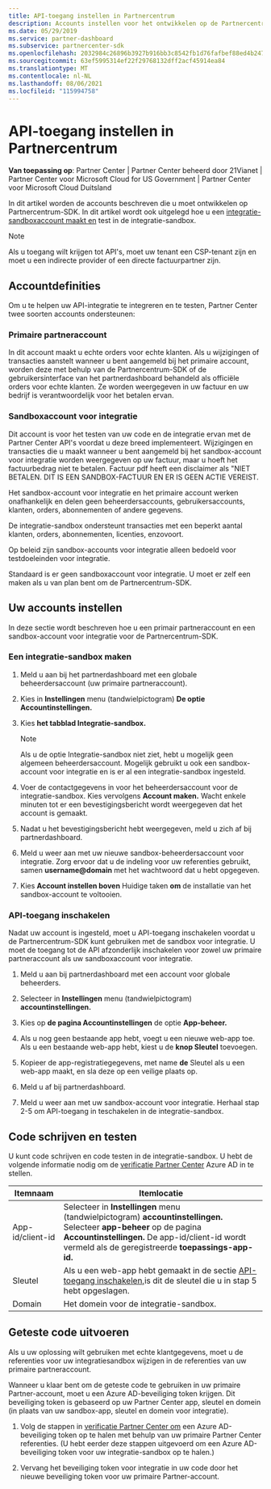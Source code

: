 ```yaml
---
title: API-toegang instellen in Partnercentrum
description: Accounts instellen voor het ontwikkelen op de Partnercentrum-SDK en testen in de integratie-sandbox.
ms.date: 05/29/2019
ms.service: partner-dashboard
ms.subservice: partnercenter-sdk
ms.openlocfilehash: 2032984c26896b3927b916bb3c8542fb1d76fafbef88ed4b24795987616bbddf
ms.sourcegitcommit: 63ef5995314ef22f29768132dff2acf45914ea84
ms.translationtype: MT
ms.contentlocale: nl-NL
ms.lasthandoff: 08/06/2021
ms.locfileid: "115994758"
---
```

# <a name="set-up-api-access-in-partner-center"></a>API-toegang instellen in Partnercentrum

**Van toepassing op**: Partner Center | Partner Center beheerd door 21Vianet | Partner Center voor Microsoft Cloud for US Government | Partner Center voor Microsoft Cloud Duitsland

In dit artikel worden de accounts beschreven die u moet ontwikkelen op Partnercentrum-SDK. In dit artikel wordt ook uitgelegd hoe u een [integratie-sandboxaccount maakt en](#integration-sandbox-account) test in de integratie-sandbox.

>[!NOTE]
>Als u toegang wilt krijgen tot API's, moet uw tenant een CSP-tenant zijn en moet u een indirecte provider of een directe factuurpartner zijn.

## <a name="account-definitions"></a>Accountdefinities

Om u te helpen uw API-integratie te integreren en te testen, Partner Center twee soorten accounts ondersteunen:

### <a name="primary-partner-account"></a>Primaire partneraccount

In dit account maakt u echte orders voor echte klanten. Als u wijzigingen of transacties aanstelt wanneer u bent aangemeld bij het primaire account, worden deze met behulp van de Partnercentrum-SDK of de gebruikersinterface van het partnerdashboard behandeld als officiële orders voor echte klanten. Ze worden weergegeven in uw factuur en uw bedrijf is verantwoordelijk voor het betalen ervan.

### <a name="integration-sandbox-account"></a>Sandboxaccount voor integratie

Dit account is voor het testen van uw code en de integratie ervan met de Partner Center API's voordat u deze breed implementeert. Wijzigingen en transacties die u maakt wanneer u bent aangemeld bij het sandbox-account voor integratie worden weergegeven op uw factuur, maar u hoeft het factuurbedrag niet te betalen. Factuur pdf heeft een disclaimer als "NIET BETALEN. DIT IS EEN SANDBOX-FACTUUR EN ER IS GEEN ACTIE VEREIST.

Het sandbox-account voor integratie en het primaire account werken onafhankelijk en delen geen beheerdersaccounts, gebruikersaccounts, klanten, orders, abonnementen of andere gegevens.

De integratie-sandbox ondersteunt transacties met een beperkt aantal klanten, orders, abonnementen, licenties, enzovoort.

Op beleid zijn sandbox-accounts voor integratie alleen bedoeld voor testdoeleinden voor integratie.

Standaard is er geen sandboxaccount voor integratie. U moet er zelf een maken als u van plan bent om de Partnercentrum-SDK.

## <a name="set-up-your-accounts"></a>Uw accounts instellen

In deze sectie wordt beschreven hoe u een primair partneraccount en een sandbox-account voor integratie voor de Partnercentrum-SDK.

### <a name="create-an-integration-sandbox"></a>Een integratie-sandbox maken

1. Meld u aan bij het partnerdashboard met een globale beheerdersaccount (uw primaire partneraccount).

2. Kies in **Instellingen** menu (tandwielpictogram) **De optie Accountinstellingen.**

3. Kies **het tabblad Integratie-sandbox.**

    >[!NOTE]
    >Als u de optie Integratie-sandbox niet ziet, hebt u mogelijk geen algemeen beheerdersaccount. Mogelijk gebruikt u ook een sandbox-account voor integratie en is er al een integratie-sandbox ingesteld.

4. Voer de contactgegevens in voor het beheerdersaccount voor de integratie-sandbox. Kies vervolgens **Account maken.** Wacht enkele minuten tot er een bevestigingsbericht wordt weergegeven dat het account is gemaakt.

5. Nadat u het bevestigingsbericht hebt weergegeven, meld u zich af bij partnerdashboard.

6. Meld u weer aan met uw nieuwe sandbox-beheerdersaccount voor integratie. Zorg ervoor dat u de indeling voor uw referenties gebruikt, samen **username@domain** met het wachtwoord dat u hebt opgegeven.

7. Kies **Account instellen boven** Huidige taken **om** de installatie van het sandbox-account te voltooien.

### <a name="enable-api-access"></a>API-toegang inschakelen

Nadat uw account is ingesteld, moet u API-toegang inschakelen voordat u de Partnercentrum-SDK kunt gebruiken met de sandbox voor integratie. U moet de toegang tot de API afzonderlijk inschakelen voor zowel uw primaire partneraccount als uw sandboxaccount voor integratie.

1. Meld u aan bij partnerdashboard met een account voor globale beheerders.

2. Selecteer in **Instellingen** menu (tandwielpictogram) **accountinstellingen.**

3. Kies op **de pagina Accountinstellingen** de optie **App-beheer.**

4. Als u nog geen bestaande app hebt, voegt u een nieuwe web-app toe. Als u een bestaande web-app hebt, kiest u de **knop Sleutel** toevoegen.

5. Kopieer de app-registratiegegevens, met name **de** Sleutel als u een web-app maakt, en sla deze op een veilige plaats op.

6. Meld u af bij partnerdashboard.

7. Meld u weer aan met uw sandbox-account voor integratie. Herhaal stap 2-5 om API-toegang in teschakelen in de integratie-sandbox.

## <a name="write-and-test-code"></a>Code schrijven en testen

U kunt code schrijven en code testen in de integratie-sandbox. U hebt de volgende informatie nodig om de [verificatie Partner Center](partner-center-authentication.md) Azure AD in te stellen.

| Itemnaam | Itemlocatie |
| --------- | ------------- |
| App-id/client-id | Selecteer in **Instellingen** menu (tandwielpictogram) **accountinstellingen.** Selecteer **app-beheer** op de pagina **Accountinstellingen.** De app-id/client-id wordt vermeld als de geregistreerde **toepassings-app-id.** |
| Sleutel | Als u een web-app hebt gemaakt in de sectie [API-toegang inschakelen,](#enable-api-access)is dit de sleutel die u in stap 5 hebt opgeslagen. |
| Domain | Het domein voor de integratie-sandbox. |

## <a name="run-tested-code"></a>Geteste code uitvoeren

Als u uw oplossing wilt gebruiken met echte klantgegevens, moet u de referenties voor uw integratiesandbox wijzigen in de referenties van uw primaire partneraccount.

Wanneer u klaar bent om de geteste code te gebruiken in uw primaire Partner-account, moet u een Azure AD-beveiliging token krijgen. Dit beveiliging token is gebaseerd op uw Partner Center app, sleutel en domein (in plaats van uw sandbox-app, sleutel en domein voor integratie).

1. Volg de stappen in [verificatie Partner Center om](partner-center-authentication.md) een Azure AD-beveiliging token op te halen met behulp van uw primaire Partner Center referenties. (U hebt eerder deze stappen uitgevoerd om een Azure AD-beveiliging token voor uw integratie-sandbox op te halen.)

2. Vervang het beveiliging token voor integratie in uw code door het nieuwe beveiliging token voor uw primaire Partner-account.
